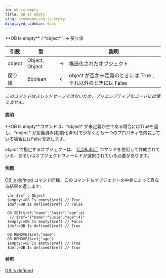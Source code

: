 ```yaml
---
id: ob-is-empty
title: OB Is empty
slug: /commands/ob-is-empty
displayed_sidebar: docs
---
```


<!--REF #_command_.OB Is empty.Syntax-->**OB Is empty** ( *object* ) -> 戻り値<!-- END REF-->
<!--REF #_command_.OB Is empty.Params-->
| 引数 | 型 |  | 説明 |
| --- | --- | --- | --- |
| object | Object, Object | &#8594;  | 構造化されたオブジェクト |
| 戻り値 | Boolean | &#8592; | object が空か未定義のときには True 、それ以外のときには False |

<!-- END REF-->

*このコマンドはスレッドセーフではないため、プリエンプティブなコードには使えません。*


#### 説明 

<!--REF #_command_.OB Is empty.Summary-->**OB Is empty**コマンドは、*object* が未定義か空である場合にはTrueを返し、*object* が定義済み(初期化済み)で少なくとも一つのプロパティを内包している場合にはFalseを返します。<!-- END REF-->

*object* で指定するオブジェクトは、 [C\_OBJECT](c-object.md) コマンドを使用して作成されている、あるいはオブジェクトフィールドが選択されている必要があります。

#### 例題 

[OB Is defined](ob-is-defined.md) コマンド同様、このコマンドもオブジェクトの中身によって異なる結果を返します:

```4d
 var $ref : Object
 $empty:=OB Is empty($ref) // True
 $def:=OB Is defined($ref) // False
 
 OB SET($ref;"name";"Susie";"age";4)
  // $ref="{"name":"Susie","age":4}"
 $empty:=OB Is empty($ref) // False
 $def:=OB Is defined($ref) // True
 
 OB REMOVE($ref;"name")
 OB REMOVE($ref;"age")
 $empty:=OB Is empty($ref) // True
 $def:=OB Is defined($ref) // True
```

#### 参照 

[OB Is defined](ob-is-defined.md)  